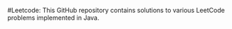 #Leetcode:
This GitHub repository contains solutions to various LeetCode problems implemented in Java. 
